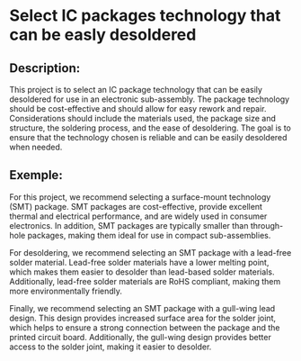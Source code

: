 # Select IC packages technology that can be easly desoldered

## Description:
This project is to select an IC package technology that can be easily desoldered for use in an electronic sub-assembly. The package technology should be cost-effective and should allow for easy rework and repair. Considerations should include the materials used, the package size and structure, the soldering process, and the ease of desoldering. The goal is to ensure that the technology chosen is reliable and can be easily desoldered when needed.

## Exemple:
For this project, we recommend selecting a surface-mount technology (SMT) package. SMT packages are cost-effective, provide excellent thermal and electrical performance, and are widely used in consumer electronics. In addition, SMT packages are typically smaller than through-hole packages, making them ideal for use in compact sub-assemblies.

For desoldering, we recommend selecting an SMT package with a lead-free solder material. Lead-free solder materials have a lower melting point, which makes them easier to desolder than lead-based solder materials. Additionally, lead-free solder materials are RoHS compliant, making them more environmentally friendly.

Finally, we recommend selecting an SMT package with a gull-wing lead design. This design provides increased surface area for the solder joint, which helps to ensure a strong connection between the package and the printed circuit board. Additionally, the gull-wing design provides better access to the solder joint, making it easier to desolder.